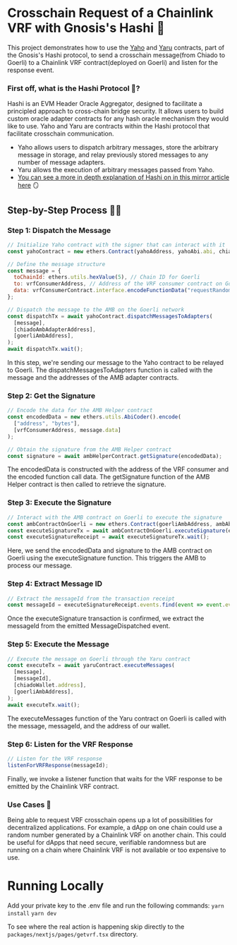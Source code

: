 # Crosschain Request of a Chainlink VRF with Gnosis's Hashi 🌉
This project demonstrates how to use the [Yaho](https://github.com/gnosis/hashi/blob/main/packages/evm/contracts/Yaho.sol) and [Yaru](https://github.com/gnosis/hashi/blob/main/packages/evm/contracts/Yaru.sol) contracts, part of the Gnosis's Hashi protocol, to send a crosschain message(from Chiado to Goerli) to a Chainlink VRF contract(deployed on Goerli) and listen for the response event.

### First off, what is the Hashi Protocol 🌉? 

Hashi is an EVM Header Oracle Aggregator, designed to facilitate a principled approach to cross-chain bridge security. It allows users to build custom oracle adapter contracts for any hash oracle mechanism they would like to use. Yaho and Yaru are contracts within the Hashi protocol that facilitate crosschain communication.

- Yaho allows users to dispatch arbitrary messages, store the arbitrary message in storage, and relay previously stored messages to any number of message adapters.
- Yaru allows the execution of arbitrary messages passed from Yaho.
- [You can see a more in depth explanation of Hashi on in this mirror article here](https://mirror.xyz/0x0e729b11661B3f1C1E829AAdF764D5C3295e1256/V2FdJn7LkBiTH55e51aTXb4PZa20oT1C_WJj8nIMFhw) 🪞

## Step-by-Step Process 🚶‍♂️

### Step 1: Dispatch the Message

```jsx
// Initialize Yaho contract with the signer that can interact with it
const yahoContract = new ethers.Contract(yahoAddress, yahoAbi.abi, chiadoWallet);

// Define the message structure
const message = {
  toChainId: ethers.utils.hexValue(5), // Chain ID for Goerli
  to: vrfConsumerAddress, // Address of the VRF consumer contract on Goerli
  data: vrfConsumerContract.interface.encodeFunctionData("requestRandomWords"), // Encoded function call
};

// Dispatch the message to the AMB on the Goerli network
const dispatchTx = await yahoContract.dispatchMessagesToAdapters(
  [message],
  [chiadoAmbAdapterAddress],
  [goerliAmbAddress],
);
await dispatchTx.wait();
```
In this step, we're sending our message to the Yaho contract to be relayed to Goerli. The dispatchMessagesToAdapters function is called with the message and the addresses of the AMB adapter contracts.

### Step 2: Get the Signature

```jsx
// Encode the data for the AMB Helper contract
const encodedData = new ethers.utils.AbiCoder().encode(
  ["address", "bytes"],
  [vrfConsumerAddress, message.data]
);

// Obtain the signature from the AMB Helper contract
const signature = await ambHelperContract.getSignature(encodedData);
```
The encodedData is constructed with the address of the VRF consumer and the encoded function call data. The getSignature function of the AMB Helper contract is then called to retrieve the signature.

### Step 3: Execute the Signature
```jsx
// Interact with the AMB contract on Goerli to execute the signature
const ambContractOnGoerli = new ethers.Contract(goerliAmbAddress, ambAbi, goerliProvider);
const executeSignatureTx = await ambContractOnGoerli.executeSignature(encodedData, signature);
const executeSignatureReceipt = await executeSignatureTx.wait();
```
Here, we send the encodedData and signature to the AMB contract on Goerli using the executeSignature function. This triggers the AMB to process our message.

### Step 4: Extract Message ID
```jsx
// Extract the messageId from the transaction receipt
const messageId = executeSignatureReceipt.events.find(event => event.event === "MessageDispatched").args.messageId;
```
Once the executeSignature transaction is confirmed, we extract the messageId from the emitted MessageDispatched event.

### Step 5: Execute the Message

```jsx
// Execute the message on Goerli through the Yaru contract
const executeTx = await yaruContract.executeMessages(
  [message],
  [messageId],
  [chiadoWallet.address],
  [goerliAmbAddress],
);
await executeTx.wait();
```
The executeMessages function of the Yaru contract on Goerli is called with the message, messageId, and the address of our wallet.

### Step 6: Listen for the VRF Response
```jsx
// Listen for the VRF response
listenForVRFResponse(messageId);
```
Finally, we invoke a listener function that waits for the VRF response to be emitted by the Chainlink VRF contract.

### Use Cases 🎯

Being able to request VRF crosschain opens up a lot of possibilities for decentralized applications. For example, a dApp on one chain could use a random number generated by a Chainlink VRF on another chain. This could be useful for dApps that need secure, verifiable randomness but are running on a chain where Chainlink VRF is not available or too expensive to use.

# Running Locally

Add your private key to the .env file and run the following commands:
```yarn install```
```yarn dev```

To see where the real action is happening skip directly to the `packages/nextjs/pages/getvrf.tsx` directory.

